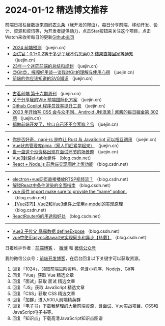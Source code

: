 # 2024-01-12 精选博文推荐

前端日报栏目数据来自[码农头条](http://toutiao.qdkfweb.cn/)（我开发的爬虫），每日分享前端、移动开发、设计、资源和资讯等，为开发者提供动力，点击Star按钮来关注这个项目，点击Watch来收听每日的更新[Github主页](https://github.com/kujian/frontendDaily)
* [2024 前端预测](https://juejin.cn/post/7322347847412531254) （juejin.cn）
* [面试官：0.1+0.2等于多少？我不假思索0.3,结果直接回家等通知](https://juejin.cn/post/7322313142922559498) （juejin.cn）
* [23年一个迷茫前端的总结和规划](https://juejin.cn/post/7322305256171634728) （juejin.cn）
* [😍Git😍，嘎嘎好用谈一谈我对Git的理解与使用心得](https://juejin.cn/post/7321815895062347826) （juejin.cn）
* [前端的你应该知道的SVG知识](https://juejin.cn/post/7322344486159106100) （juejin.cn）

***
* [古茗前端 第十六期周刊](https://juejin.cn/post/7322156706723872778) （juejin.cn）
* [关于分享我的Vite 前端国际化方案](https://juejin.cn/post/7320871133992730678) （juejin.cn）
* [Github Copilot 程序员效率提升工具](https://juejin.cn/post/7321900654648197183) （juejin.cn）
* [2023 年开始写 CSS 会与众不同、Android JNI混淆 | 酱酱的每日掘金第 302 期](https://juejin.cn/post/7321294927592472587) （juejin.cn）
* [都做前端开发了，接口自己还不会写嘛？💘](https://juejin.cn/post/7321943946308976680) （juejin.cn）

***
* [你是否好奇，napi-rs 是咋让 Rust 与 JavaScript 可以相互调用](https://juejin.cn/post/7322288075850039359) （juejin.cn）
* [Vue状态管理库pinia（家人们赶紧学起来）](https://juejin.cn/post/7321569896454750219) （juejin.cn）
* [盘一盘这个没资格出现在面试环节的场景题](https://juejin.cn/post/7321271017429647412) （juejin.cn）
* [Vue3封装el-table组件](https://blog.csdn.net/liuzhengzhi1996/article/details/135522461) （blog.csdn.net）
* [React + Node.js 前后端实现图片上传功能](https://blog.csdn.net/chenyajundd/article/details/135487378) （blog.csdn.net）

***
* [electron+vue网页直接播放RTSP视频流？](https://blog.csdn.net/lch616/article/details/135521615) （blog.csdn.net）
* [解锁React中条件渲染的全面指南](https://blog.csdn.net/weixin_42429220/article/details/135541099) （blog.csdn.net）
* [vue 组件 import make sure to provide the “name“ option.](https://blog.csdn.net/atlasun/article/details/135539782) （blog.csdn.net）
* [【Vue技巧】Vue2和Vue3组件上使用v-model的实现原理](https://blog.csdn.net/liyananweb/article/details/135539952) （blog.csdn.net）
* [ReactRouter6的用途和好处](https://blog.csdn.net/Zy000428/article/details/135537225) （blog.csdn.net）

***
* [Vue3 子传父 暴露数据 defineExpose](https://blog.csdn.net/xiaowude_boke/article/details/135517244) （blog.csdn.net）
* [vue中使用async和await来实现同步和异步【转载】](https://blog.csdn.net/ht990711/article/details/135536744) （blog.csdn.net）

日报维护作者：[前端博客](https://qdkfweb.cn/) 、 [微博](http://weibo.com/kujian) 和 [微信公众号](https://open.weixin.qq.com/qr/code?username=caibaojian_com)

我的微信公众号：[前端开发博客](https://open.weixin.qq.com/qr/code?username=caibaojian_com)，在后台回复以下关键字可以获取资源。

1. 回复「1024」，领取前端进阶资料，包含小程序、Nodejs、Git等
2. 回复「Vue」获取 Vue 精选文章
3. 回复「面试」获取 面试 精选文章
4. 回复「JS」获取 JavaScript 精选文章
5. 回复「CSS」获取 CSS 精选文章
6. 回复「加群」进入500人前端精英群
7. 回复「电子书」下载我整理的大量前端资源，含面试、Vue实战项目、CSS和JavaScript电子书等。
8. 回复「知识点」下载高清JavaScript知识点图谱